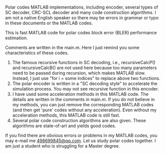Polar codes MATLAB implementations, including encoder, several types of SC decoder, CRC-SCL decoder and many code construction algorithms.
I am not a native English speaker so there may be errors in grammar or typo in these documents or the MATLAB codes.

This is fast MATLAB code for polar codes block error (BLER) performance estimation.

Comments are written in the main.m. Here I just remind you some characteristics of these codes.

1.	The famous recursive functions in SC decoding, i.e., recursiveCalcP() and recursiveCalcB() are not used here because too many parameters need to be passed during recursion, which makes MATLAB slow. Instead, I just use "for i = some indices" to replace above two functions.
2.	The polar encoder is written in a "SC decoding style" to accelerate the simulation process. You may not see recursive function in this encoder.
3.	I have used some acceleration methods in this MATLAB code. The details are written in the comments in main.m. If you do not believe in my methods, you can just remove the corresponding MATLAB codes (and then get 'pure' codes without any acceleration). Even without my acceleration methods, this MATLAB code is still fast.
4.	Several polar code construction algorithms are also given. These algorithms are state-of-art and yields good codes.

If you find there are obvious errors or problems in my MATLAB codes, you may e-mail me 498699845@qq.com. Let us study polar codes together. I am just a student who is struggling for a Master degree.
